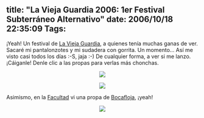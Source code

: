title: "La Vieja Guardia 2006: 1er Festival Subterráneo Alternativo"
date: 2006/10/18 22:35:09
Tags: 
---
¡Yeah! Un festival de <a target="_blank" href="http://www.viejaguardia.com.mx/">La Vieja Guardia</a>, a quienes tenía muchas ganas de ver. Sacaré mi pantalonzotes y mi sudadera con gorrita. Un momento&#8230; Así me visto casi todos los días :-S, jaja :-) De cualquier forma, a ver si me lanzo. ¡Cáiganle! Denle clic a las propas para verlas más chonchas.

<p align="center"><a target="_blank" href="http://www.damog.net/files/misc/vieja-guardia-1.jpg"><img src="http://www.damog.net/files/misc/vieja-guardia-1-mini.jpg"/></a></p>
<p align="center"><a target="_blank" href="http://www.damog.net/files/misc/vieja-guardia-2.jpg"><img src="http://www.damog.net/files/misc/vieja-guardia-2-mini.jpg"/></a></p>
<p align="left">Asimismo, en la <a target="_blank" href="http://www.fciencias.unam.mx">Facultad</a> vi una propa de <a target="_blank" href="http://www.bocafloja.net/">Bocafloja</a>, ¡yeah!</p>
<p align="center"><a target="_blank" href="http://www.damog.net/files/misc/sonidos-autonomos.jpg"><img src="http://www.damog.net/files/misc/sonidos-autonomos-mini.jpg"/></a> </p>
